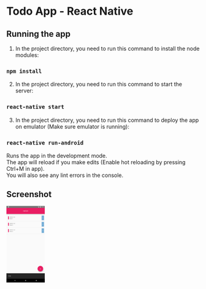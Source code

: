 # Todo App - React Native
## Running the app

1) In the project directory, you need to run this command to install the node modules:

### `npm install`

2) In the project directory, you need to run this command to start the server:

### `react-native start`

3) In the project directory, you need to run this command to deploy the app on emulator (Make sure emulator is running):

### `react-native run-android`

Runs the app in the development mode.<br>
The app will reload if you make edits (Enable hot reloading by pressing Ctrl+M in app).<br>
You will also see any lint errors in the console.

## Screenshot

<img src="/image.png" width="100">

